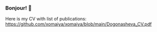 ### Bonjour! 🤖 

Here is my CV with list of publications: https://github.com/xomaiya/xomaiya/blob/main/Dogonasheva_CV.pdf

